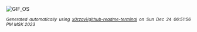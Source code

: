 <div align="justify">
<picture>
    <source media="(prefers-color-scheme: dark)" srcset="https://i.ibb.co/ctwszpj/output-gif.gif">
    <source media="(prefers-color-scheme: light)" srcset="https://i.ibb.co/ctwszpj/output-gif.gif">
    <img alt="GIF_OS" src="https://i.ibb.co/ctwszpj/output-gif.gif">
</picture>

<sub><i>Generated automatically using [x0rzavi/github-readme-terminal](https://github.com/x0rzavi/github-readme-terminal) on Sun Dec 24 06:51:56 PM MSK 2023</i></sub>

</div>

<!-- Image deletion URL: https://ibb.co/3WvPt8n/097e63e91fd4bff18ba431d56fecaf35 -->